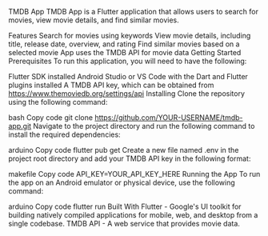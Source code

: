 TMDB App
TMDB App is a Flutter application that allows users to search for movies, view movie details, and find similar movies.

Features
Search for movies using keywords
View movie details, including title, release date, overview, and rating
Find similar movies based on a selected movie
App uses the TMDB API for movie data
Getting Started
Prerequisites
To run this application, you will need to have the following:

Flutter SDK installed
Android Studio or VS Code with the Dart and Flutter plugins installed
A TMDB API key, which can be obtained from https://www.themoviedb.org/settings/api
Installing
Clone the repository using the following command:

bash
Copy code
git clone https://github.com/YOUR-USERNAME/tmdb-app.git
Navigate to the project directory and run the following command to install the required dependencies:

arduino
Copy code
flutter pub get
Create a new file named .env in the project root directory and add your TMDB API key in the following format:

makefile
Copy code
API_KEY=YOUR_API_KEY_HERE
Running the App
To run the app on an Android emulator or physical device, use the following command:

arduino
Copy code
flutter run
Built With
Flutter - Google's UI toolkit for building natively compiled applications for mobile, web, and desktop from a single codebase.
TMDB API - A web service that provides movie data.
